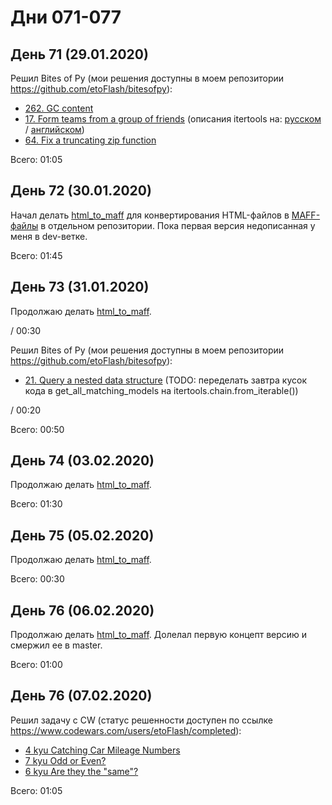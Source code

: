 # Дни 071-077

## День 71 (29.01.2020)

Решил Bites of Py (мои решения доступны в моем репозитории https://github.com/etoFlash/bitesofpy):

* [262. GC content](https://codechalleng.es/bites/262/)
* [17. Form teams from a group of friends](https://codechalleng.es/bites/17/) (описания itertools на: [русском](https://pythonworld.ru/moduli/modul-itertools.html) / [английском](https://docs.python.org/3/library/itertools.html))
* [64. Fix a truncating zip function](https://codechalleng.es/bites/64/)

Всего: 01:05

## День 72 (30.01.2020)

Начал делать [html_to_maff](https://github.com/etoFlash/html_to_maff) для конвертирования HTML-файлов в [MAFF-файлы](https://en.wikipedia.org/wiki/Mozilla_Archive_Format) в отдельном репозитории. Пока первая версия недописанная у меня в dev-ветке.

Всего: 01:45

## День 73 (31.01.2020)

Продолжаю делать [html_to_maff](https://github.com/etoFlash/html_to_maff).

/ 00:30

Решил Bites of Py (мои решения доступны в моем репозитории https://github.com/etoFlash/bitesofpy):

* [21. Query a nested data structure](https://codechalleng.es/bites/21/) (TODO: переделать завтра кусок кода в get_all_matching_models на itertools.chain.from_iterable())

/ 00:20

Всего: 00:50

## День 74 (03.02.2020)

Продолжаю делать [html_to_maff](https://github.com/etoFlash/html_to_maff).

Всего: 01:30

## День 75 (05.02.2020)

Продолжаю делать [html_to_maff](https://github.com/etoFlash/html_to_maff).

Всего: 00:30

## День 76 (06.02.2020)

Продолжаю делать [html_to_maff](https://github.com/etoFlash/html_to_maff). Долелал первую концепт версию и смержил ее в master.

Всего: 01:00

## День 76 (07.02.2020)

Решил задачу с CW (статус решенности доступен по ссылке https://www.codewars.com/users/etoFlash/completed):

* [4 kyu Catching Car Mileage Numbers](https://www.codewars.com/kata/52c4dd683bfd3b434c000292/)
* [7 kyu Odd or Even?](https://www.codewars.com/kata/5949481f86420f59480000e7)
* [6 kyu Are they the "same"?](https://www.codewars.com/kata/550498447451fbbd7600041c)

Всего: 01:05
